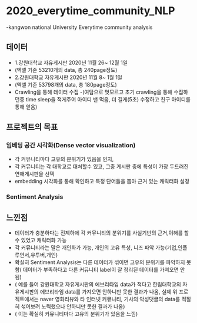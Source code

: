 # 2020_everytime_community_NLP
-kangwon national University Everytime community analysis

## 데이터
- 1.강원대학교 자유게시판 2020년 11월 26~ 12월 1일 
- (엑셀 기준 53210개의 data, 총 240page정도)
- 2.강원대학교 자유게시판 2020년 11월 8~ 1월 1일
- (엑셀 기준 53798개의 data, 총 180page정도)
- Crawling을 통해 데이터 수집
-(여담으로 멋모르고 초기 crawling을 통해 수집하던중 time sleep을 적게주어 아이디 밴 먹음, 더 길게(5초) 수정하고 친구 아이디를 통해 얻음)

## 프로젝트의 목표
### 임베딩 공간 시각화(Dense vector visualization)
- 각 커뮤니티마다 고유의 분위기가 있음을 인지, 
- 각 커뮤니티는 각 대학교로 대처할수 있고, 그중 게시판 중에 특성이 가장 두드러진 연애게시판을 선택 
- embedding 시각화를 통해 확인하고 특정 단어들을 뽑아 근거 있는 캐릭터화 설정

### Sentiment Analysis

## 느낀점
- 데이터가 충분하다는 전제하에 각 커뮤니티의 분위기를 사실기반의 근거,이해를 할수 있었고 캐릭터화 가능
- 각 커뮤니티라는 말은 개인화가 가능, 개인의 고유 특성, 니즈 파악 가능(기업,인플루언서,유투버,개인)
- 확실히 Sentiment Analysis는 다른 데이터가 섞이면 고유의 분위기를 파악하지 못함( 데이터가 부족하다고 다른 커뮤니티 label이 잘 정리된 데이터를 가져오면 안됨)
- ( 예를 들어 강원대학교 자유게시판의 에브리타임 data가 적다고 한림대학교의 자유게시판의 에브리타임 data를 가져오면 안하니만 못한 결과가 나옴, 실제 위 프로젝트에서는 naver 영화리뷰와 타 인터넷 커뮤니티, 기사의 악성댓글의 data를 적절히 섞어보려 노력했으나 안하니만 못한 결과가 나옴)
- ( 이는 확실히 커뮤니티마다 고유의 분위기가 있음을 느낌)
